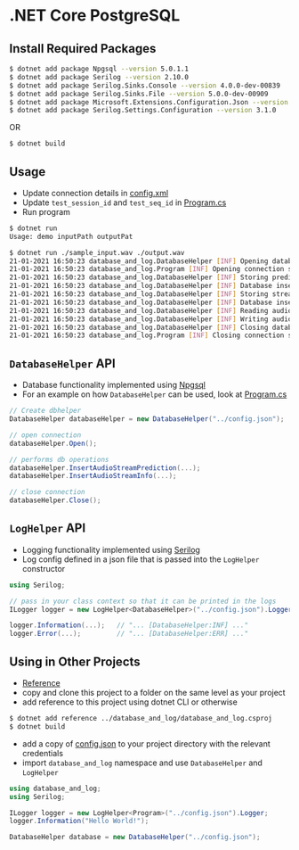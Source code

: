 # .NET Core PostgreSQL

## Install Required Packages

```bash
$ dotnet add package Npgsql --version 5.0.1.1
$ dotnet add package Serilog --version 2.10.0
$ dotnet add package Serilog.Sinks.Console --version 4.0.0-dev-00839
$ dotnet add package Serilog.Sinks.File --version 5.0.0-dev-00909
$ dotnet add package Microsoft.Extensions.Configuration.Json --version 5.0.0
$ dotnet add package Serilog.Settings.Configuration --version 3.1.0
```

OR

```bash
$ dotnet build
```

## Usage

* Update connection details in [config.xml](config.xml)
* Update `test_session_id` and `test_seq_id` in [Program.cs](Program.cs)
* Run program

```bash
$ dotnet run
Usage: demo inputPath outputPat

$ dotnet run ./sample_input.wav ./output.wav
21-01-2021 16:50:23 database_and_log.DatabaseHelper [INF] Opening database connection...
21-01-2021 16:50:23 database_and_log.Program [INF] Opening connection success? : True
21-01-2021 16:50:23 database_and_log.DatabaseHelper [INF] Storing prediction for session session_id_3, seq 10.
21-01-2021 16:50:23 database_and_log.DatabaseHelper [INF] Database insertion complete.
21-01-2021 16:50:23 database_and_log.DatabaseHelper [INF] Storing stream info for session session_id_3, seq 10.
21-01-2021 16:50:23 database_and_log.DatabaseHelper [INF] Database insertion complete.
21-01-2021 16:50:23 database_and_log.DatabaseHelper [INF] Reading audio info for session session_id_3, seq 10.
21-01-2021 16:50:23 database_and_log.DatabaseHelper [INF] Writing audio file to ./output.wav
21-01-2021 16:50:23 database_and_log.DatabaseHelper [INF] Closing database connection...
21-01-2021 16:50:23 database_and_log.Program [INF] Closing connection success? : True

```

## `DatabaseHelper` API

* Database functionality implemented using [Npgsql](https://www.npgsql.org/)
* For an example on how `DatabaseHelper` can be used, look at [Program.cs](Program.cs)

```cs
// Create dbhelper
DatabaseHelper databaseHelper = new DatabaseHelper("../config.json");

// open connection
databaseHelper.Open();  

// performs db operations
databaseHelper.InsertAudioStreamPrediction(...);
databaseHelper.InsertAudioStreamInfo(...);

// close connection
databaseHelper.Close();
```


## `LogHelper` API

* Logging functionality implemented using [Serilog](https://github.com/serilog/serilog)
* Log config defined in a json file that is passed into the `LogHelper` constructor

```cs
using Serilog;

// pass in your class context so that it can be printed in the logs
ILogger logger = new LogHelper<DatabaseHelper>("../config.json").Logger;

logger.Information(...);   // "... [DatabaseHelper:INF] ..."
logger.Error(...);         // "... [DatabaseHelper:ERR] ..."
```

## Using in Other Projects

* [Reference](https://stackoverflow.com/questions/41982643/how-to-organize-multiple-projects-in-an-asp-net-core-solution-like-ddd)
* copy and clone this project to a folder on the same level as your project
* add reference to this project using dotnet CLI or otherwise

```bash
$ dotnet add reference ../database_and_log/database_and_log.csproj
$ dotnet build
```

* add a copy of [config.json](config.json) to your project directory with the relevant credentials
* import `database_and_log` namespace and use `DatabaseHelper` and `LogHelper`

```cs
using database_and_log;
using Serilog;

ILogger logger = new LogHelper<Program>("../config.json").Logger;
logger.Information("Hello World!");

DatabaseHelper database = new DatabaseHelper("../config.json");
```
